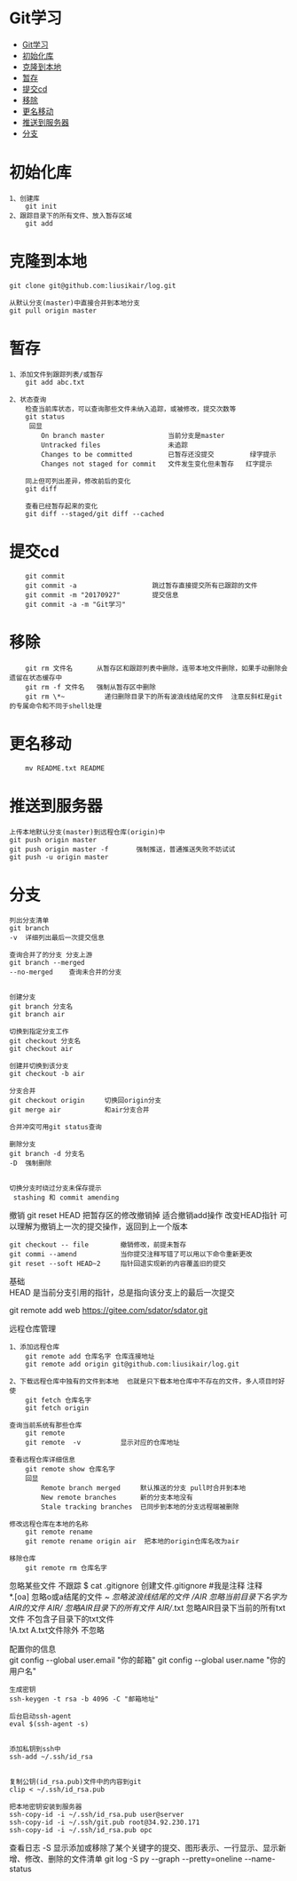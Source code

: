 ﻿
# Git学习

- [Git学习](#git%e5%ad%a6%e4%b9%a0)
- [初始化库](#%e5%88%9d%e5%a7%8b%e5%8c%96%e5%ba%93)
- [克隆到本地](#%e5%85%8b%e9%9a%86%e5%88%b0%e6%9c%ac%e5%9c%b0)
- [暂存](#%e6%9a%82%e5%ad%98)
- [提交cd](#%e6%8f%90%e4%ba%a4cd)
- [移除](#%e7%a7%bb%e9%99%a4)
- [更名移动](#%e6%9b%b4%e5%90%8d%e7%a7%bb%e5%8a%a8)
- [推送到服务器](#%e6%8e%a8%e9%80%81%e5%88%b0%e6%9c%8d%e5%8a%a1%e5%99%a8)
- [分支](#%e5%88%86%e6%94%af)



# 初始化库
	1、创建库
		git init
	2、跟踪目录下的所有文件、放入暂存区域
		git add	
	
# 克隆到本地
	git clone git@github.com:liusikair/log.git

	从默认分支(master)中直接合并到本地分支
	git pull origin master

		
# 暂存
	1、添加文件到跟踪列表/或暂存
		git add abc.txt
	
	2、状态查询
		检查当前库状态，可以查询那些文件未纳入追踪，或被修改，提交次数等
		git status
		 回显
			On branch master				当前分支是master
			Untracked files					未追踪
			Changes to be committed			已暂存还没提交			绿字提示
			Changes not staged for commit	文件发生变化但未暂存	 红字提示
		
		同上但可列出差异，修改前后的变化
		git diff
		
		查看已经暂存起来的变化
		git diff --staged/git diff --cached	
	
# 提交cd
		git commit
		git commit -a    				跳过暂存直接提交所有已跟踪的文件
		git commit -m "20170927"    	提交信息
		git commit -a -m "Git学习"
		
	
# 移除
		git rm 文件名		从暂存区和跟踪列表中删除，连带本地文件删除，如果手动删除会遗留在状态缓存中
		git rm -f 文件名	强制从暂存区中删除
		git rm \*~			递归删除目录下的所有波浪线结尾的文件  注意反斜杠是git的专属命令和不同于shell处理
		
# 更名移动
		mv README.txt README	
	
	
	
# 推送到服务器
	上传本地默认分支(master)到远程仓库(origin)中
	git push origin master
	git push origin master -f		强制推送，普通推送失败不妨试试
	git push -u origin master
	
	
# 分支

	列出分支清单
	git branch
	-v  详细列出最后一次提交信息
	
	查询合并了的分支 分支上游
	git branch --merged
	--no-merged    查询未合并的分支
	

	创建分支 
	git branch 分支名
	git branch air
	
	切换到指定分支工作
	git checkout 分支名
	git checkout air
	
	创建并切换到该分支
	git checkout -b air
	
	分支合并
	git checkout origin		切换回origin分支
	git merge air			和air分支合并
	
	合并冲突可用git status查询
	
	删除分支
	git branch -d 分支名
	-D	强制删除
	
	
	切换分支时绕过分支未保存提示
	 stashing 和 commit amending
	
	
撤销
	git reset HEAD <file>		把暂存区的修改撤销掉  适合撤销add操作
				改变HEAD指针 可以理解为撤销上一次的提交操作，返回到上一个版本

	git checkout -- file		撤销修改，前提未暂存
	git commi --amend			当你提交注释写错了可以用以下命令重新更改
	git reset --soft HEAD~2		指针回退实现新的内容覆盖旧的提交
基础	
	HEAD 	是当前分支引用的指针，总是指向该分支上的最后一次提交

git remote add web https://gitee.com/sdator/sdator.git

	
远程仓库管理

	1、添加远程仓库
		git remote add 仓库名字 仓库连接地址
		git remote add origin git@github.com:liusikair/log.git
	
	2、下载远程仓库中独有的文件到本地  也就是只下载本地仓库中不存在的文件，多人项目时好使
		git fetch 仓库名字
		git fetch origin

	查询当前系统有那些仓库
		git remote			
		git remote	-v			显示对应的仓库地址
	
	查看远程仓库详细信息
		git remote show 仓库名字
		回显
			Remote branch merged	 默认推送的分支 pull时合并到本地
			New remote branches		 新的分支本地没有
			Stale tracking branches	 已同步到本地的分支远程端被删除
		
	修改远程仓库在本地的名称
		git remote rename			   
		git remote rename origin air  把本地的origin仓库名改为air
	
	移除仓库
		git remote rm 仓库名字


	
忽略某些文件 不跟踪
	$ cat .gitignore		创建文件.gitignore
	#我是注释				注释	
	*.[oa]					忽略o或a结尾的文件
	*~						忽略波浪线结尾的文件
	/AIR					忽略当前目录下名字为AIR的文件
	AIR/					忽略AIR目录下的所有文件
	AIR/*.txt				忽略AIR目录下当前的所有txt文件 不包含子目录下的txt文件	
	!A.txt					A.txt文件除外 不忽略
		

	
	

配置你的信息		
	git config --global user.email "你的邮箱"
	git config --global user.name "你的用户名"
	


	生成密钥 
	ssh-keygen -t rsa -b 4096 -C "邮箱地址"

	后台启动ssh-agent
	eval $(ssh-agent -s)


	添加私钥到ssh中
	ssh-add ~/.ssh/id_rsa


	复制公钥(id_rsa.pub)文件中的内容到git
	clip < ~/.ssh/id_rsa.pub

	把本地密钥安装到服务器
	ssh-copy-id -i ~/.ssh/id_rsa.pub user@server
	ssh-copy-id -i ~/.ssh/git.pub root@34.92.230.171
	ssh-copy-id -i ~/.ssh/id_rsa.pub opc


查看日志
	-S 显示添加或移除了某个关键字的提交、图形表示、一行显示、显示新增、修改、删除的文件清单
	git log -S py  --graph --pretty=oneline  --name-status




